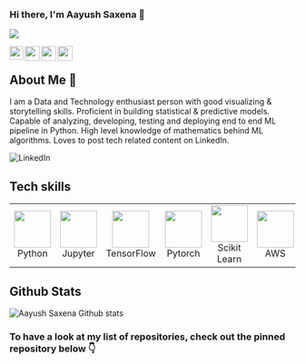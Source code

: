 ### Hi there, I'm Aayush Saxena 👋
 
![](https://komarev.com/ghpvc/?username=aayushsaxena08&color=green) 
 
<a href="https://www.linkedin.com/in/aayushsaxena08/">
  <img align="left" width="24px" src="https://cdn.jsdelivr.net/npm/simple-icons@v3/icons/linkedin.svg"  />
</a>
<a href="https://twitter.com/storywithaayush">
  <img align="left" width="26px" src="https://cdn.jsdelivr.net/npm/simple-icons@v3/icons/twitter.svg" />
</a>
<a href="mailto:m.aayushsaxena@gmail.com">
  <img align="left" width="26px" src="https://cdn.jsdelivr.net/npm/simple-icons@v3/icons/gmail.svg" />
</a>
<a href="https://wa.me/message/UYJA6N2DSQ7RC1">
  <img align="left" width="26px" src="https://cdn.jsdelivr.net/npm/simple-icons@3.0.1/icons/whatsapp.svg" />
</a>
<br>


## About Me 🚀

I am a Data and Technology enthusiast person with good visualizing & storytelling skills. Proficient in building statistical & predictive models. Capable of analyzing, developing, testing and deploying end to end ML pipeline in Python. High level knowledge of mathematics behind ML algorithms. Loves to post tech related content on LinkedIn.

![LinkedIn](https://img.shields.io/badge/LinkedIn-0077B5?style=for-the-badge&logo=linkedin&logoColor=white) <a href="https://www.linkedin.com/in/storytellingengineer/"></a>

## Tech skills

<div align="center">
    <table align="center">
        <tr>
            <td align="center" width="140" height="112.43">
                <img src="./asset/icons/python.jpeg" width="65px"/>
                <br /> Python
            </td>
            <td align="center" width="140" height="112.43">
                <img src="./asset/icons/jupyter.png" width="65px"/>
                <br /> Jupyter
            </td>
            <td align="center" width="140" height="112.43">
                <img src="./asset/icons/tensorflow.png" width="65px"/>
                <br /> TensorFlow
            </td>
            <td align="center" width="140" height="112.43">
                <img src="./asset/icons/pytorch.png" width="65px"/>
                <br /> Pytorch
            </td>
            <td align="center" width="140" height="112.43">
                <img src="./asset/icons/scikitlearn.png" width="65px"/>
                <br /> Scikit Learn
            </td>
            <td align="center" width="140" height="112.43">
                <img src="./asset/icons/aws.png" width="65px"/>
                <br /> AWS
            </td>
            <td align="center" width="140" height="112.43">
                <img src="./asset/icons/docker.png" width="65px"/>
                <br /> Docker
            </td>
        </tr>
    </table>
</div>


## Github Stats

![Aayush Saxena Github stats](https://github-readme-stats.vercel.app/api?username=storytellingengineer&show_icons=true&theme=radical)

### To have a look at my list of repositories, check out the pinned repository **below** 👇
